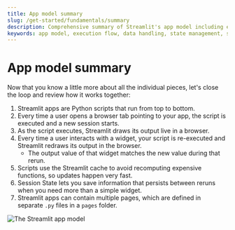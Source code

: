 ```yaml
---
title: App model summary
slug: /get-started/fundamentals/summary
description: Comprehensive summary of Streamlit's app model including execution flow, data handling, state management, and how all components work together.
keywords: app model, execution flow, data handling, state management, streamlit architecture, app summary, fundamentals recap
---
```


# App model summary

Now that you know a little more about all the individual pieces, let's close
the loop and review how it works together:

1. Streamlit apps are Python scripts that run from top to bottom.
1. Every time a user opens a browser tab pointing to your app, the script is executed and a new session starts.
1. As the script executes, Streamlit draws its output live in a browser.
1. Every time a user interacts with a widget, your script is re-executed and Streamlit redraws its output in the browser.
   - The output value of that widget matches the new value during that rerun.
1. Scripts use the Streamlit cache to avoid recomputing expensive functions, so updates happen very fast.
1. Session State lets you save information that persists between reruns when you need more than a simple widget.
1. Streamlit apps can contain multiple pages, which are defined in separate `.py` files in a `pages` folder.

![The Streamlit app model](/images/app_model.png)
